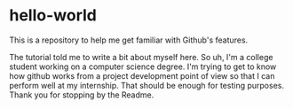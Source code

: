# hello-world
This is a repository to help me get familiar with Github's features.

The tutorial told me to write a bit about myself here.
So uh, I'm a college student working on a computer science degree.
I'm trying to get to know how github works from a project development point of view so that I can perform well at my internship.
That should be enough for testing purposes. Thank you for stopping by the Readme.
